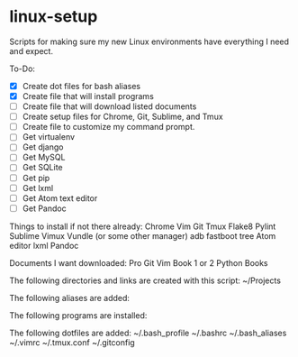 # linux-setup
Scripts for making sure my new Linux environments have everything I need and expect.


To-Do:

- [x] Create dot files for bash aliases
- [x] Create file that will install programs
- [ ] Create file that will download listed documents
- [ ] Create setup files for Chrome, Git, Sublime, and Tmux
- [ ] Create file to customize my command prompt.
- [ ] Get virtualenv
- [ ] Get django
- [ ] Get MySQL
- [ ] Get SQLite
- [ ] Get pip
- [ ] Get lxml
- [ ] Get Atom text editor
- [ ] Get Pandoc

Things to install if not there already:
	Chrome
	Vim
	Git
	Tmux
	Flake8
	Pylint
	Sublime
	Vimux
	Vundle (or some other manager)
	adb
	fastboot
    tree
    Atom editor
    lxml
    Pandoc

Documents I want downloaded:
	Pro Git
	Vim Book
	1 or 2 Python Books

The following directories and links are created with this script:
	~/Projects

The following aliases are added:

The following programs are installed:

The following dotfiles are added:
    ~/.bash_profile
    ~/.bashrc
    ~/.bash_aliases
    ~/.vimrc
    ~/.tmux.conf
    ~/.gitconfig
